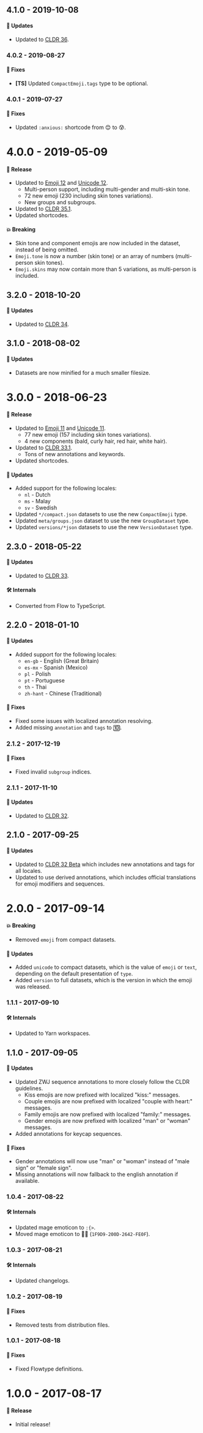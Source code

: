## 4.1.0 - 2019-10-08

#### 🚀 Updates

- Updated to [CLDR 36](http://cldr.unicode.org/index/downloads/cldr-36).

### 4.0.2 - 2019-08-27

#### 🐞 Fixes

- **[TS]** Updated `CompactEmoji.tags` type to be optional.

### 4.0.1 - 2019-07-27

#### 🐞 Fixes

- Updated `:anxious:` shortcode from 😊 to 😰.

# 4.0.0 - 2019-05-09

#### 🎉 Release

- Updated to [Emoji 12](https://emojipedia.org/emoji-12.0/) and
  [Unicode 12](http://unicode.org/versions/Unicode12.0.0/).
  - Multi-person support, including multi-gender and multi-skin tone.
  - 72 new emoji (230 including skin tones variations).
  - New groups and subgroups.
- Updated to [CLDR 35.1](http://cldr.unicode.org/index/downloads/cldr-35-1).
- Updated shortcodes.

#### 💥 Breaking

- Skin tone and component emojis are now included in the dataset, instead of being omitted.
- `Emoji.tone` is now a number (skin tone) or an array of numbers (multi-person skin tones).
- `Emoji.skins` may now contain more than 5 variations, as multi-person is included.

## 3.2.0 - 2018-10-20

#### 🚀 Updates

- Updated to [CLDR 34](http://cldr.unicode.org/index/downloads/cldr-34).

## 3.1.0 - 2018-08-02

#### 🚀 Updates

- Datasets are now minified for a much smaller filesize.

# 3.0.0 - 2018-06-23

#### 🎉 Release

- Updated to [Emoji 11](https://emojipedia.org/emoji-11.0/) and
  [Unicode 11](http://unicode.org/versions/Unicode11.0.0/).
  - 77 new emoji (157 including skin tones variations).
  - 4 new components (bald, curly hair, red hair, white hair).
- Updated to [CLDR 33.1](http://cldr.unicode.org/index/downloads/cldr-33-1).
  - Tons of new annotations and keywords.
- Updated shortcodes.

#### 🚀 Updates

- Added support for the following locales:
  - `nl` - Dutch
  - `ms` - Malay
  - `sv` - Swedish
- Updated `*/compact.json` datasets to use the new `CompactEmoji` type.
- Updated `meta/groups.json` dataset to use the new `GroupDataset` type.
- Updated `versions/*json` datasets to use the new `VersionDataset` type.

## 2.3.0 - 2018-05-22

#### 🚀 Updates

- Updated to [CLDR 33](http://cldr.unicode.org/index/downloads/cldr-33).

#### 🛠 Internals

- Converted from Flow to TypeScript.

## 2.2.0 - 2018-01-10

#### 🚀 Updates

- Added support for the following locales:
  - `en-gb` - English (Great Britain)
  - `es-mx` - Spanish (Mexico)
  - `pl` - Polish
  - `pt` - Portuguese
  - `th` - Thai
  - `zh-hant` - Chinese (Traditional)

#### 🐞 Fixes

- Fixed some issues with localized annotation resolving.
- Added missing `annotation` and `tags` to 🔟.

### 2.1.2 - 2017-12-19

#### 🐞 Fixes

- Fixed invalid `subgroup` indices.

### 2.1.1 - 2017-11-10

#### 🚀 Updates

- Updated to [CLDR 32](http://cldr.unicode.org/index/downloads/cldr-32).

## 2.1.0 - 2017-09-25

#### 🚀 Updates

- Updated to [CLDR 32 Beta](http://cldr.unicode.org/index/downloads/cldr-32) which includes new
  annotations and tags for all locales.
- Updated to use derived annotations, which includes official translations for emoji modifiers and
  sequences.

# 2.0.0 - 2017-09-14

#### 💥 Breaking

- Removed `emoji` from compact datasets.

#### 🚀 Updates

- Added `unicode` to compact datasets, which is the value of `emoji` or `text`, depending on the
  default presentation of `type`.
- Added `version` to full datasets, which is the version in which the emoji was released.

### 1.1.1 - 2017-09-10

#### 🛠 Internals

- Updated to Yarn workspaces.

## 1.1.0 - 2017-09-05

#### 🚀 Updates

- Updated ZWJ sequence annotations to more closely follow the CLDR guidelines.
  - Kiss emojis are now prefixed with localized "kiss:" messages.
  - Couple emojis are now prefixed with localized "couple with heart:" messages.
  - Family emojis are now prefixed with localized "family:" messages.
  - Gender emojis are now prefixed with localized "man" or "woman" messages.
- Added annotations for keycap sequences.

#### 🐞 Fixes

- Gender annotations will now use "man" or "woman" instead of "male sign" or "female sign".
- Missing annotations will now fallback to the english annotation if available.

### 1.0.4 - 2017-08-22

#### 🛠 Internals

- Updated mage emoticon to `:{>`.
- Moved mage emoticon to 🧙‍♂️ (`1F9D9-200D-2642-FE0F`).

### 1.0.3 - 2017-08-21

#### 🛠 Internals

- Updated changelogs.

### 1.0.2 - 2017-08-19

#### 🐞 Fixes

- Removed tests from distribution files.

### 1.0.1 - 2017-08-18

#### 🐞 Fixes

- Fixed Flowtype definitions.

# 1.0.0 - 2017-08-17

#### 🎉 Release

- Initial release!
